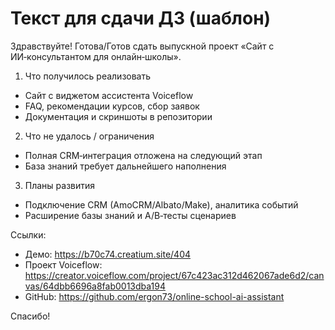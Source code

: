 # Текст для сдачи ДЗ (шаблон)

Здравствуйте! Готова/Готов сдать выпускной проект «Сайт с ИИ‑консультантом для онлайн‑школы».

1) Что получилось реализовать
- Сайт с виджетом ассистента Voiceflow
- FAQ, рекомендации курсов, сбор заявок
- Документация и скриншоты в репозитории

2) Что не удалось / ограничения
- Полная CRM‑интеграция отложена на следующий этап
- База знаний требует дальнейшего наполнения

3) Планы развития
- Подключение CRM (AmoCRM/Albato/Make), аналитика событий
- Расширение базы знаний и A/B‑тесты сценариев

Ссылки:
- Демо: https://b70c74.creatium.site/404
- Проект Voiceflow: https://creator.voiceflow.com/project/67c423ac312d462067ade6d2/canvas/64dbb6696a8fab0013dba194
- GitHub: https://github.com/ergon73/online-school-ai-assistant

Спасибо!
